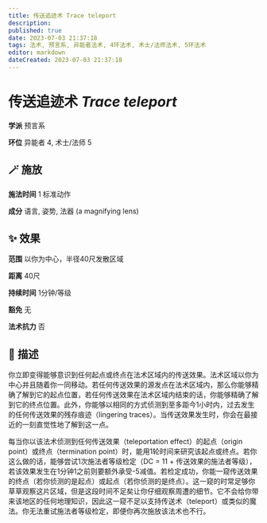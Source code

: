 ```yaml
---
title: 传送追迹术 Trace teleport
description: 
published: true
date: 2023-07-03 21:37:18
tags: 法术, 预言系, 异能者法术, 4环法术, 术士/法师法术, 5环法术
editor: markdown
dateCreated: 2023-07-03 21:37:18
---
```


# **传送追迹术** *Trace teleport*

**学派** 预言系 

**环位** 异能者 4, 术士/法师 5

## 🪄 施放

**施法时间** 1 标准动作

**成分** 语言, 姿势, 法器 (a magnifying lens)

## ✨ 效果  

**范围** 以你为中心，半径40尺发散区域

**距离** 40尺  

**持续时间** 1分钟/等级 

**豁免** 无

**法术抗力** 否

## 📖 描述

你立即变得能够意识到任何起点或终点在法术区域内的传送效果。法术区域以你为中心并且随着你一同移动。若任何传送效果的源发点在法术区域内，那么你能够精确了解到它的起点位置，若任何传送效果在法术区域内结束的话，你能够精确了解到它的终点位置。此外，你能够以相同的方式侦测到至多距今1小时内，过去发生的任何传送效果的残存痕迹（lingering traces）。当传送效果发生时，你会在最接近的一刻直觉性地了解到这一点。

每当你以该法术侦测到任何传送效果（teleportation effect）的起点（origin point）或终点（termination point）时，能用1轮时间来研究该起点或终点。若你这么做的话，能够尝试1次施法者等级检定（DC = 11 + 传送效果的施法者等级），若该效果发生在1分钟1之前则要额外承受-5减值。若检定成功，你能一窥传送效果的终点（若你侦测的是起点）或起点（若你侦测的是终点）。这一窥的时常足够你草草观察这片区域，但是这段时间不足矣让你仔细观察周遭的细节。它不会给你带来该地区的任何地理知识，因此这一窥不足以支持传送术（teleport）或类似的魔法。你无法重试施法者等级检定，即便你再次施放该法术也不行。
    